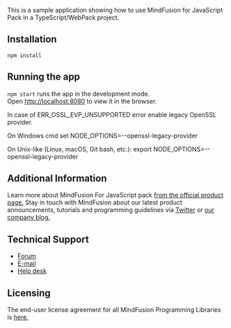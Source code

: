 This is a sample application showing how to use MindFusion for JavaScript Pack in a TypeScript/WebPack project.

## Installation

`npm install`

## Running the app

`npm start` runs the app in the development mode.<br>
Open [http://localhost:8080](http://localhost:8080) to view it in the browser.

In case of ERR_OSSL_EVP_UNSUPPORTED error enable legacy OpenSSL provider.

On Windows
cmd
set NODE_OPTIONS=--openssl-legacy-provider

On Unix-like (Linux, macOS, Git bash, etc.):
export NODE_OPTIONS=--openssl-legacy-provider

## Additional Information

Learn more about MindFusion For JavaScript pack [from the official product page.](https://mindfusion.eu/javascript-pack.html) Stay in touch with MindFusion about our latest product announcements, tutorials and programming guidelines via  [Twitter](https://twitter.com/MindFusion_News) or [our company blog.](https://mindfusion.eu/blog/)


## Technical Support

* [Forum](https://mindfusion.eu/Forum/YaBB.pl)
* [E-mail](mailto:support@mindfusion.eu)
* [Help desk](https://www.mindfusion.eu/HelpDesk/index.php)

## Licensing

The end-user license agreement for all MindFusion Programming Libraries is [here.](https://mindfusion.eu/eula.html)